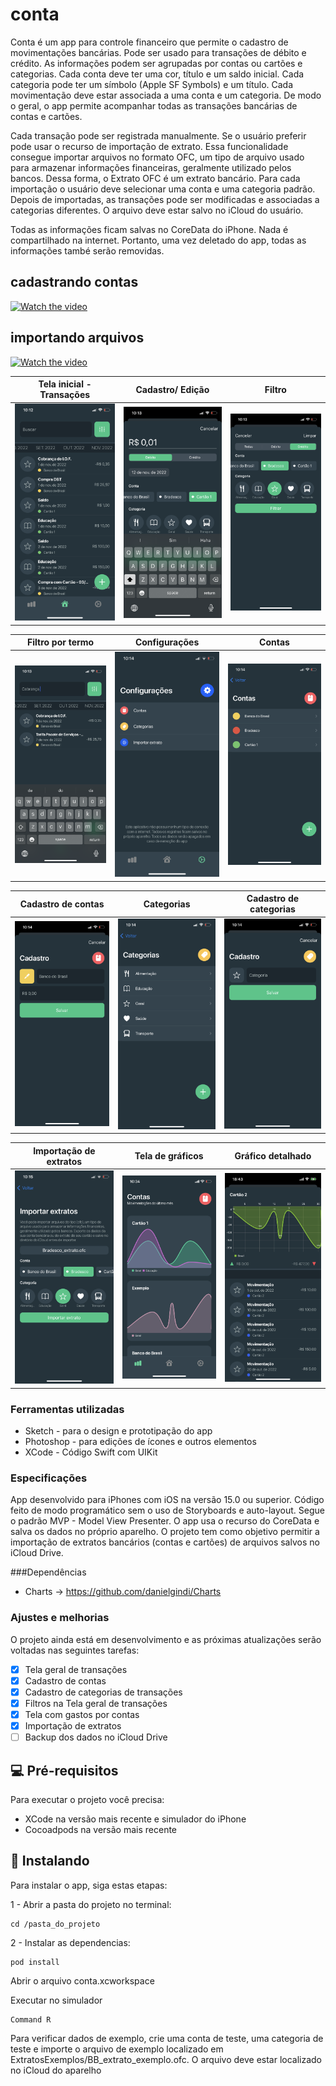 # conta
Conta é um app para controle financeiro que permite o cadastro de movimentações bancárias. Pode ser usado para transações de débito e crédito. As informações podem ser agrupadas por contas ou cartões e categorias. Cada conta deve ter uma cor, título e um saldo inicial. Cada categoria pode ter um símbolo (Apple SF Symbols) e um título. Cada movimentação deve estar associada a uma conta e um categoria. De modo o geral, o app permite acompanhar todas as transações bancárias de contas e cartões. 

Cada transação pode ser registrada manualmente. Se o usuário preferir pode usar o recurso de importação de extrato. Essa funcionalidade consegue importar arquivos no formato OFC, um tipo de arquivo usado para armazenar informações financeiras, geralmente utilizado pelos bancos. Dessa forma, o Extrato OFC é um extrato bancário. Para cada importação o usuário deve selecionar uma conta e uma categoria padrão. Depois de importadas, as transações pode ser modificadas e associadas a categorias diferentes. O arquivo deve estar salvo no iCloud do usuário.

Todas as informações ficam salvas no CoreData do iPhone. Nada é compartilhado na internet. Portanto, uma vez deletado do app, todas as informações també serão removidas.

## cadastrando contas
[![Watch the video](https://i.imgur.com/vKb2F1B.png)](https://www.youtube.com/watch?v=8vQG8niHjkA)

## importando arquivos
[![Watch the video](https://i.imgur.com/vKb2F1B.png)](https://www.youtube.com/watch?v=vKzgVmmhQxU)

| Tela inicial - Transações  | Cadastro/ Edição | Filtro |
| - | - | - |
| <img src="https://github.com/manoelfilho/conta/blob/master/Preview/screenshot1.PNG" alt="drawing" width="200"/> | <img src="https://github.com/manoelfilho/conta/blob/master/Preview/screenshot2.PNG" alt="drawing" width="200"/> | <img src="https://github.com/manoelfilho/conta/blob/master/Preview/screenshot3.PNG" alt="drawing" width="200"/> |

| Filtro por termo  | Configurações | Contas |
| - | - | - |
| <img src="https://github.com/manoelfilho/conta/blob/master/Preview/screenshot4.PNG" alt="drawing" width="200"/> | <img src="https://github.com/manoelfilho/conta/blob/master/Preview/screenshot5.PNG" alt="drawing" width="200"/> | <img src="https://github.com/manoelfilho/conta/blob/master/Preview/screenshot6.PNG" alt="drawing" width="200"/> |

| Cadastro de contas  | Categorias | Cadastro de categorias |
| - | - | - |
| <img src="https://github.com/manoelfilho/conta/blob/master/Preview/screenshot7.PNG" alt="drawing" width="200"/> | <img src="https://github.com/manoelfilho/conta/blob/master/Preview/screenshot8.PNG" alt="drawing" width="200"/> | <img src="https://github.com/manoelfilho/conta/blob/master/Preview/screenshot9.PNG" alt="drawing" width="200"/> |

| Importação de extratos  | Tela de gráficos | Gráfico detalhado |
| - | - | - |
| <img src="https://github.com/manoelfilho/conta/blob/master/Preview/screenshot10.PNG" alt="drawing" width="200"/> | <img src="https://github.com/manoelfilho/conta/blob/master/Preview/screenshot11.PNG" alt="drawing" width="200"/> | <img src="https://github.com/manoelfilho/conta/blob/master/Preview/screenshot12.PNG" alt="drawing" width="200"/> |


### Ferramentas utilizadas

- Sketch - para o design e prototipação do app
- Photoshop - para edições de ícones e outros elementos
- XCode -  Código Swift com UIKit 


### Especificações
App desenvolvido para iPhones com iOS na versão 15.0 ou superior. Código feito de modo programático sem o uso de Storyboards e auto-layout. Segue o padrão MVP - Model View Presenter. 
O app usa o recurso do CoreData e salva os dados no próprio aparelho. O projeto tem como objetivo permitir a importação de extratos bancários (contas e cartões) de arquivos salvos no iCloud Drive.

###Dependências

- Charts -> https://github.com/danielgindi/Charts

### Ajustes e melhorias

O projeto ainda está em desenvolvimento e as próximas atualizações serão voltadas nas seguintes tarefas:

- [X] Tela geral de transações
- [X] Cadastro de contas
- [X] Cadastro de categorias de transações
- [X] Filtros na Tela geral de transações
- [X] Tela com gastos por contas
- [X] Importação de extratos
- [ ] Backup dos dados no iCloud Drive

## 💻 Pré-requisitos

Para executar o projeto você precisa:

* XCode na versão mais recente e simulador do iPhone
* Cocoadpods na versão mais recente


## 🚀 Instalando

Para instalar o app, siga estas etapas:

1 - Abrir a pasta do projeto no terminal:

```
cd /pasta_do_projeto

``` 
2 - Instalar as dependencias: 

```
pod install

```

Abrir o arquivo conta.xcworkspace

Executar no simulador

```
Command R

```

Para verificar dados de exemplo, crie uma conta de teste, uma categoria de teste e importe o arquivo de exemplo localizado em ExtratosExemplos/BB_extrato_exemplo.ofc. O arquivo deve estar localizado no iCloud do aparelho
